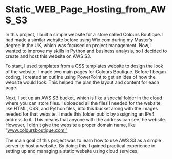 # Static_WEB_Page_Hosting_from_AWS_S3

In this project, I built a simple website for a store called Colours Boutique. I had made a similar website before using Wix.com during my Master’s degree in the UK, which was focused on project management. Now, I wanted to improve my skills in Python and business analysis, so I decided to create and host this website on AWS S3.

To start, I used templates from a CSS templates website to design the look of the website. I made two main pages for Colours Boutique. Before I began coding, I created an outline using PowerPoint to get an idea of how the website would look. This helped me plan the layout and content for each page.

Next, I set up an AWS S3 bucket, which is like a special folder in the cloud where you can store files. I uploaded all the files I needed for the website, like HTML, CSS, and Python files, into this bucket along with the images needed for that website. I made this folder public by assigning an IPv4 address to it. This means that anyone with the address can see the website. However, I didn’t give the website a proper domain name, like “www.coloursboutique.com.”

The main goal of this project was to learn how to use AWS S3 as a simple server to host a website. By doing this, I gained practical experience in setting up and managing a static website using cloud services.
